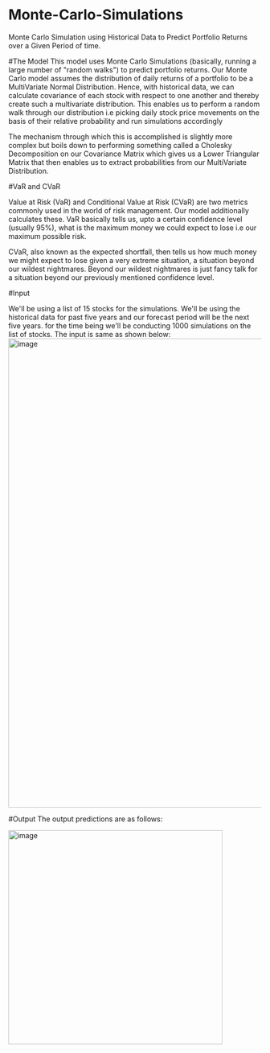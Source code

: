 # Monte-Carlo-Simulations

Monte Carlo Simulation using Historical Data to Predict Portfolio Returns over a Given Period of time. 

#The Model 
This model uses Monte Carlo Simulations (basically, running a large number of "random walks") to predict portfolio returns. Our Monte Carlo model assumes the distribution of daily returns of a portfolio to be a MultiVariate Normal Distribution. Hence, with historical data, we can calculate covariance of each stock with respect to one another and thereby create such a multivariate distribution. This enables us to perform a random walk through our distribution i.e picking daily stock price movements on the basis of their relative probability and run simulations accordingly

The mechanism through which this is accomplished is slightly more complex but boils down to performing something called a Cholesky Decomposition on our Covariance Matrix which gives us a Lower Triangular Matrix that then enables us to extract probabilities from our MultiVariate Distribution.

#VaR and CVaR

Value at Risk (VaR) and Conditional Value at Risk (CVaR) are two metrics commonly used in the world of risk management. Our model additionally calculates these. VaR basically tells us, upto a certain confidence level (usually 95%), what is the maximum money we could expect to lose i.e our maximum possible risk.

CVaR, also known as the expected shortfall, then tells us how much money we might expect to lose given a very extreme situation, a situation beyond our wildest nightmares. Beyond our wildest nightmares is just fancy talk for a situation beyond our previously mentioned confidence level.

#Input 

We'll be using a list of 15 stocks for the simulations. We'll be using the historical data for past five years and our forecast period will be the next five years. for the time being we'll be conducting 1000 simulations on the list of stocks. The input is same as shown below:
<img width="933" alt="image" src="https://user-images.githubusercontent.com/99968604/180613970-e5256800-17a1-4755-9e70-c2541327d57a.png">

#Output 
The output predictions are as follows:

<img width="426" alt="image" src="https://user-images.githubusercontent.com/99968604/180614080-787665a4-8841-4045-a718-caa9a05cb185.png">
